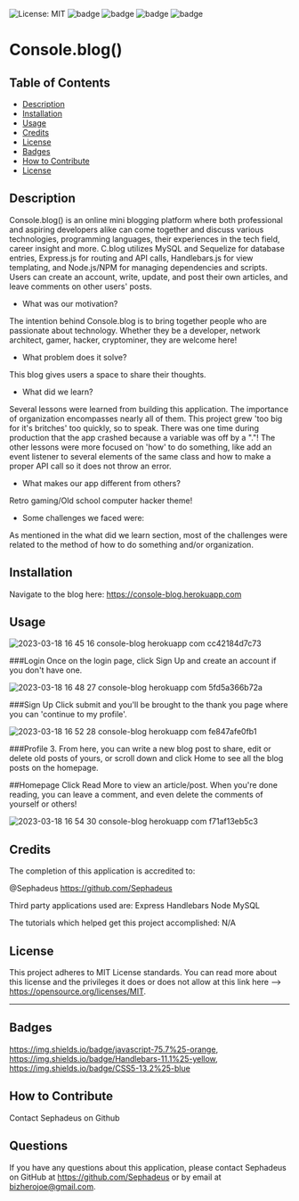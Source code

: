 ![License: MIT](https://img.shields.io/badge/License-MIT-yellow.svg) ![badge](https://img.shields.io/badge/javascript-75.7%25-orange) ![badge](https://img.shields.io/badge/Handlebars-11.1%25-yellow) ![badge](https://img.shields.io/badge/CSS5-13.2%25-blue) ![badge](https://img.shields.io/github/commit-activity/m/Sephadeus/console.blog-?style=plastic)

  # Console.blog()

  ## Table of Contents
  - [Description](#description)
  - [Installation](#installation)
  - [Usage](#usage)
  - [Credits](#credits)
  - [License](#license)
  - [Badges](#badges)
  - [How to Contribute](#how-to-contribute)
  - [License](#license)
  
 ## Description
  
Console.blog() is an online mini blogging platform where both professional and aspiring developers alike can come together and discuss various technologies, programming languages, their experiences in the tech field, career insight and more. C.blog utilizes MySQL and Sequelize for database entries, Express.js for routing and API calls, Handlebars.js for view templating, and Node.js/NPM for managing dependencies and scripts.  Users can create an account, write, update, and post their own articles, and leave comments on other users' posts. 
  
- What was our motivation?
  
The intention behind Console.blog is to bring together people who are passionate about technology. Whether they be a developer, network architect, gamer, hacker, cryptominer, they are welcome here!
  
- What problem does it solve?
  
This blog gives users a space to share their thoughts.
  
- What did we learn?
  
Several lessons were learned from building this application. The importance of organization encompasses nearly all of them. This project grew 'too big for it's britches' too quickly, so to speak. There was one time during production that the app crashed because a variable was off by a "."! The other lessons were more focused on 'how' to do something, like add an event listener to several elements of the same class and how to make a proper API call so it does not throw an error.
  
- What makes our app different from others?
  
Retro gaming/Old school computer hacker theme!
  
- Some challenges we faced were:
  
As mentioned in the what did we learn section, most of the challenges were related to the method of how to do something and/or organization.
  
## Installation
  
Navigate to the blog here: https://console-blog.herokuapp.com

  
## Usage

![2023-03-18 16 45 16 console-blog herokuapp com cc42184d7c73](https://user-images.githubusercontent.com/90430093/226138590-6435fe8c-06cc-4e3c-bb89-ca4b55415d50.jpg)

###Login
 Once on the login page, click Sign Up and create an account if you don't have one. 

![2023-03-18 16 48 27 console-blog herokuapp com 5fd5a366b72a](https://user-images.githubusercontent.com/90430093/226138710-fa1273a9-df76-479f-a3ce-275d4be07d51.jpg)

###Sign Up
Click submit and you'll be brought to the thank you page where you can 'continue to my profile'. 

![2023-03-18 16 52 28 console-blog herokuapp com fe847afe0fb1](https://user-images.githubusercontent.com/90430093/226139135-e2b7b5f1-5478-48b1-be35-041ae18850b6.jpg)

###Profile
3. From here, you can write a new blog post to share, edit or delete old posts of yours, or scroll down and click Home to see all the blog posts on the homepage. 

##Homepage
Click Read More to view an article/post. When you're done reading, you can leave a comment, and even delete the comments of yourself or others!  

![2023-03-18 16 54 30 console-blog herokuapp com f71af13eb5c3](https://user-images.githubusercontent.com/90430093/226139205-b827a86c-981c-4651-bf9b-e60e5d6556b3.jpg)

  
## Credits
  
The completion of this application is accredited to: 
  
@Sephadeus https://github.com/Sephadeus
  
Third party applications used are: Express Handlebars Node MySQL
  
The tutorials which helped get this project accomplished: N/A 
  


## License
  
This project adheres to MIT License standards. You can read more about this license and the privileges it does or does not allow at this link here --> https://opensource.org/licenses/MIT.  
  
---
  
## Badges
  
https://img.shields.io/badge/javascript-75.7%25-orange, https://img.shields.io/badge/Handlebars-11.1%25-yellow, https://img.shields.io/badge/CSS5-13.2%25-blue
  
## How to Contribute
  
Contact Sephadeus on Github
  
## Questions
  
If you have any questions about this application, please contact Sephadeus on GitHub at https://github.com/Sephadeus or by email at bizherojoe@gmail.com.
  
